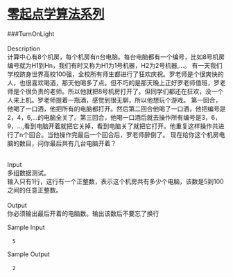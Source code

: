 # [零起点学算法系列](https://github.com/xlm7/ACM/tree/master/begin)

###TurnOnLight<br><br>
Description<br>
计算中心有8个机房，每个机房有n台电脑。每台电脑都有一个编号，比如8号机房编号就为H1到Hn，我们有时又称为H1为1号机器，H2为2号机器,...。 
有一天我们学校跻身世界高校100强，全校所有师生都进行了狂欢庆祝。罗老师是个很爽快的人，也很喜欢喝酒，那天他喝多了点。但不巧的是那天晚上正好罗老师值班，罗老师是个很负责的老师。所以他就把8号机房打开了。但同学们都还在狂欢，没一个人来上机。罗老师提着一瓶酒，感觉到很无聊，所以他想玩个游戏。 
第一回合，他喝了一口酒，他把所有的电脑都打开。然后第二回合他喝了一口酒，他把编号是2，4，6,...的电脑全关了。第三回合，他喝一口酒后就去操作所有编号是3，6，9，...,看到电脑开着就把它关掉，看到电脑关了就把它打开。他重复这样操作共进行了n个回合。当他操作完最后一个回合后，罗老师醉倒了。 
现在给你这个机房电脑的数目，问你最后共有几台电脑开着？<br><br>

Input<br>
多组数据测试。﻿<br>
输入只有1行，这行有一个正整数，表示这个机房共有多少个电脑，该数是5到100之间的任意正整数。<br><br>
Output<br>
你必须输出最后开着的电脑数。输出该数后不要忘了换行<br>		
		
Sample Input

	　5
Sample Output

	　2
		
